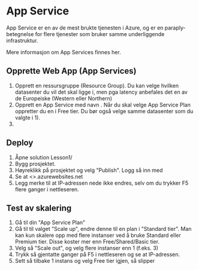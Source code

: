 # App Service

App Service er en av de mest brukte tjenesten i Azure, og er en paraply-betegnelse for flere tjenester som bruker samme underliggende infrastruktur.

Mere informasjon om App Services finnes her.


## Opprette Web App (App Services)

1. Opprett en ressursgruppe (Resource Group). Du kan velge hvilken datasenter du vil det skal ligge i, men pga latency anbefales det
en av de Europeiske (Western eller Northern)
2. Opprett en App Service med navn <appservicenavn>. Når du skal velge App Service Plan oppretter du en i Free tier. Du bør også velge samme datasenter som du valgte i 1).
3. 


##  Deploy 

1. Åpne solution Lesson1/
2. Bygg prosjektet. 
3. Høyreklikk på prosjektet og velg "Publish". Logg så inn med 
4. Se at <>.azurewebsites.net
5. Legg merke til at IP-adressen nede ikke endres, selv om du trykker F5 flere ganger i nettleseren.

## Test av skalering 

1. Gå til din "App Service Plan"
2. Gå til til valget "Scale up", endre denne til en plan i "Standard tier". Man kan kun skalere opp med flere instanser ved å bruke Standard eller Premium tier. Disse koster mer enn Free/Shared/Basic tier.
3. Velg så "Scale out", og velg flere instanser enn 1 (f.eks. 3)
4. Trykk så gjentatte ganger på F5 i nettleseren og se at IP-adressen.
5. Sett så tilbake 1 instans og velg Free tier igjen, så slipper 



